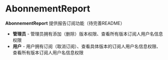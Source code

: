 ﻿
# AbonnementReport


**AbonnementReport** 提供报告订阅功能（待完善README）

- **管理员** - 管理员拥有添加（删除）版本权限、查看所有版本订阅人用户名信息权限
- **用户** -  用户拥有订阅（取消订阅）、查看具体版本的订阅人用户名信息权限、查看所有版本订阅人用户名信息权限
